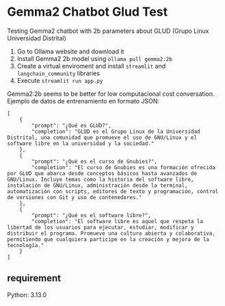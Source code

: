 # Gemma2 Chatbot Glud Test
Testing Gemma2 chatbot with 2b parameters about GLUD (Grupo Linux Universidad Distrital)

1. Go to Ollama website and download it
2. Install Gemma2 2b model using `ollama pull gemma2:2b`
3. Create a virtual enviroment and install `streamlit` and `langchain_community` libraries
4. Execute `streamlit run app.py`

Gemma2:2b seems to be better for low computacional cost conversation. <br>
Ejemplo de datos de entrenamiento en formato JSON:
```
[
    {
        "prompt": "¿Qué es GLUD?",
        "completion": "GLUD es el Grupo Linux de la Universidad Distrital, una comunidad que promueve el uso de GNU/Linux y el software libre en la universidad y la sociedad."
    },
    {
        "prompt": "¿Qué es el curso de Gnubies?",
        "completion": "El curso de Gnubies es una formación ofrecida por GLUD que abarca desde conceptos básicos hasta avanzados de GNU/Linux. Incluye temas como la historia del software libre, instalación de GNU/Linux, administración desde la terminal, automatización con scripts, editores de texto y programación, control de versiones con Git y uso de contenedores."
    },
    {
        "prompt": "¿Qué es el software libre?",
        "completion": "El software libre es aquel que respeta la libertad de los usuarios para ejecutar, estudiar, modificar y distribuir el programa. Promueve una cultura abierta y colaborativa, permitiendo que cualquiera participe en la creación y mejora de la tecnología."
    }
]
```
## requirement
Python: 3.13.0
